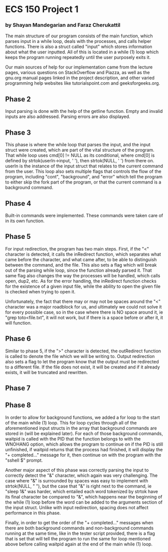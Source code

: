 # ECS 150 Project 1
### by Shayan Mandegarian and Faraz Cherukattil

The main structure of our program consists of the main function, which parses
input in a while loop, deals with the processes, and calls helper functions.
There is also a struct called "input" which stores information about what the
user inputted. All of this is located in a while (1) loop which keeps the
program running repeatedly until the user purposely exits it.

Our main sources of help for our implementation came from the lecture pages,
various questions on StackOverflow and Piazza, as well as the gnu.org manual
pages linked in the project description, and other varied programming help
websites like tutorialspoint.com and geeksforgeeks.org.

## Phase 2

Input parsing is done with the help of the getline function. Empty and invalid
inputs are also addressed. Parsing errors are also displayed.

## Phase 3
This phase is where the while loop that parses the input, and the input struct
were created, which are part of the vital structure of the program. That while
loop uses cmd[0] != NULL as its conditional, where cmd[0] is defined by
strtok(userIn->input, ' '), then strtok(NULL, ' ') from there on. userIn is the
instance of the input struct that relates to the current command from the user.
This loop also sets multiple flags that controls the flow of the program,
including "cont", "background", and "error" which tell the program to either
skip the fork part of the program, or that the current command is a background
command.

## Phase 4

Built-in commands were implemented. These commands were taken care of in its
own function. 

## Phase 5
For input redirection, the program has two main steps.
First, if the "<" character is detected, it calls the inRedirect function,
which separates what came before the character, and what came after, to be
able to distinguish between the command, and the file. This also sets a flag
which will break out of the parsing while loop, since the function already
parsed it. That same flag also changes the way the processes will be handled,
which calls open, dup2, etc. As for the error handling, the inRedirect function
checks for the existence of a given input file, while the ability to open the
given file is checked when trying to open it.

Unfortunately, the fact that there may or may not be spaces around the "<"
character was a major roadblock for us, and ultimately we could not solve it
for every possible case, so in the case where there is NO space around it, ie
"grep toto<file.txt", it will not work, but if there is a space before or after
it, it will function.

## Phase 6

Similar to phase 5, if the ">" character is detected, the outRedirect function 
is called to denote the file which we will be writing to. Output redirection
also sets a flag to let the program know that the output must be redirected to
a different file. If the file does not exist, it will be created and if it already
exists, it will be truncated and rewritten.

## Phase 7


## Phase 8
In order to allow for background functions, we added a for loop to the start of
the main while (1) loop. This for loop cycles through all of the aforementioned
input structs in the array that background commands are stored in (will be
explained later). For each of those background commands, waitpid is called with
the PID that the function belongs to with the WNOHANG option, which allows the
program to continue on if the PID is still unfinished, if waitpid returns that
the process had finished, it will display the "+ completed..." message for it,
then continue on with the program with the "sshell $" prompt.

Another major aspect of this phase was correctly parsing the input to correctly
detect the "&" character, which again was very challenging. The case where "&"
is surrounded by spaces was easy to implement with strtok(NULL, " "), but the
case that "&" is right next to the command, ie "sleep 1&" was harder, which
entailed each word tokenized by strtok have its final character be compared to
"&", which happens near the beginning of the while (1) loop before the word can
be added to the arguments section of the input struct. Unlike with input
redirection, spacing does not affect performance in this phase.

Finally, in order to get the order of the "+ completed..." messages when there
are both background commands and non-background commands running at the same
time, like in the tester script provided, there is a flag that is set that will
tell the program to run the same for loop mentioned above before calling
waitpid again at the end of the main while (1) loop.
